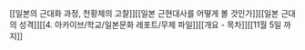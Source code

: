[[일본의 근대화 과정, 천황제의 고찰]][[일본 근현대사를 어떻게 볼 것인가]][[일본 근대의 성격]][[4. 아카이브/학교/일본문화 레포트/무제 파일]][[개요 - 목차]][[11월 5일 까지]]